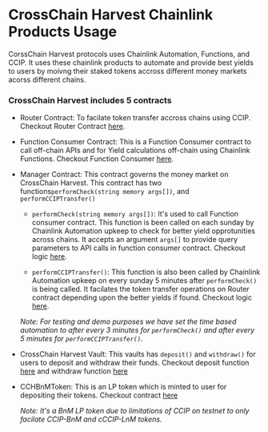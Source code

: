 # CrossChain Harvest Chainlink Products Usage
CorssChain Harvest protocols uses Chainlink Automation, Functions, and CCIP. It uses these chainlink products to automate 
and provide best yields to users by moivng their staked tokens accross different money markets acorss different chains.

### CrossChain Harvest includes 5 contracts
- Router Contract: To facilate token transfer accross chains using CCIP. Checkout Router Contract [here](https://github.com/Rishabhraghwendra18/cross-chain-harvest/blob/main/backend-smartcontracts/contracts/Router.sol#L101).
- Function Consumer Contract: This is a Function Consumer contract to call off-chain APIs and for Yield calculations off-chain using Chainlink Functions. Checkout Function Consumer [here](https://github.com/Rishabhraghwendra18/cross-chain-harvest/blob/main/backend-smartcontracts/contracts/FunctionConsumer.sol#L84).
- Manager Contract: This contract governs the money market on CrossChain Harvest. This contract has two functions`performCheck(string memory args[])`, and `performCCIPTransfer()`

    -  `performCheck(string memory args[])`: It's used to call Function consumer contract. This function is been called on each sunday by Chainlink Automation upkeep to check for better yield opprotunities across chains. It accepts an argument `args[]` to provide query parameters to API calls in function consumer contract. Checkout logic [here](https://github.com/Rishabhraghwendra18/cross-chain-harvest/blob/main/backend-smartcontracts/contracts/Manager.sol#L31).
    
    - `performCCIPTransfer()`: This function is also been called by Chainlink Automation upkeep on every sunday 5 minutes after `performCheck()` is being called. It facilates the token transfer operations on Router contract depending upon the better yields if found. Checkout logic [here](https://github.com/Rishabhraghwendra18/cross-chain-harvest/blob/main/backend-smartcontracts/contracts/Manager.sol#L35).
    
    _Note: For testing and demo purposes we have set the time based automation to after every 3 minutes for `performCheck()` and after every 5 minutes for `performCCIPTransfer()`._

- CrossChain Harvest Vault: This vaults has `deposit()` and `withdraw()` for users to deposit and withdraw their funds. Checkout deposit function [here](https://github.com/Rishabhraghwendra18/cross-chain-harvest/blob/main/backend-smartcontracts/contracts/CCHarvestVault.sol#L55) and withdraw function [here](https://github.com/Rishabhraghwendra18/cross-chain-harvest/blob/main/backend-smartcontracts/contracts/CCHarvestVault.sol#L86)
- CCHBnMToken: This is an LP token which is minted to user for depositing their tokens. Checkout contract [here](https://github.com/Rishabhraghwendra18/cross-chain-harvest/blob/main/backend-smartcontracts/contracts/CCHBnMToken.sol)

    _Note: It's a BnM LP token due to limitations of CCIP on testnet to only facilate CCIP-BnM and cCCIP-LnM tokens._